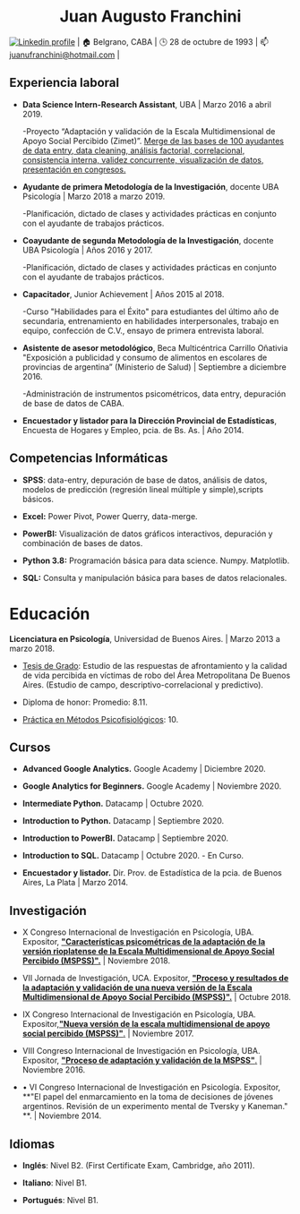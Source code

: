 <h1 align="center">Juan Augusto Franchini </h1>
<p align="center">
    
[![Linkedin profile](https://cdn3.iconfinder.com/data/icons/socialnetworking/32/linkedin.png)](https://www.linkedin.com/in/juan-augusto-franchini) | :house: Belgrano, CABA | :clock3: 28 de octubre de 1993 | :mailbox: juanufranchini@hotmail.com | </p>

## Experiencia laboral

-   **Data Science Intern-Research Assistant**, UBA | Marzo 2016 a abril 2019.
    
    -Proyecto “Adaptación y validación de la Escala Multidimensional de Apoyo Social Percibido (Zimet)”. [Merge de las bases de 100 ayudantes de data entry, data cleaning, análisis factorial, correlacional, consistencia interna, validez concurrente, visualización de datos, presentación en congresos.](https://github.com/PsyJuanFranchini/PsyJuanFranchini/blob/main/Multimedia/SPSS-Sample-Syntax-Zimet-MasterDB-2018-2015) 


-   **Ayudante de primera Metodología de la Investigación**, docente UBA Psicología | Marzo 2018 a marzo 2019.

    -Planificación, dictado de clases y actividades prácticas en conjunto con el ayudante de trabajos prácticos. 


-   **Coayudante de segunda Metodología de la Investigación**, docente UBA Psicología | Años 2016 y 2017.

    -Planificación, dictado de clases y actividades prácticas en conjunto con el ayudante de trabajos prácticos. 


-   **Capacitador**, Junior Achievement | Años 2015 al 2018.
    
    -Curso "Habilidades para el Éxito" para estudiantes del último año de secundaria, entrenamiento en habilidades interpersonales, trabajo en equipo, confección de C.V., ensayo de primera entrevista laboral. 


-   **Asistente de asesor metodológico**, Beca Multicéntrica Carrillo Oñativia "Exposición a publicidad y consumo de alimentos en escolares de provincias de argentina” (Ministerio de Salud) | Septiembre a diciembre 2016.

    -Administración de instrumentos psicométricos, data entry, depuración de base de datos de CABA. 


-   **Encuestador y listador para la Dirección Provincial de Estadísticas**, Encuesta de Hogares y Empleo, pcia. de Bs. As. | Año 2014.


## Competencias Informáticas

-   **SPSS**: data-entry, depuración de base de datos, análisis de datos, modelos de predicción (regresión lineal múltiple y simple),scripts básicos.

-   **Excel:** Power Pivot, Power Querry, data-merge.

-   **PowerBI:** Visualización de datos gráficos interactivos, depuración y combinación de bases de datos.

-   **Python 3.8:** Programación básica para data science. Numpy. Matplotlib.

-   **SQL:** Consulta y manipulación básica para bases de datos relacionales.

# Educación

**Licenciatura en Psicología**, Universidad de Buenos Aires. | Marzo 2013 a marzo 2018.

-   [Tesis de Grado](https://github.com/PsyJuanFranchini/PsyJuanFranchini/blob/main/Multimedia/Tesis%20Franchini%202018-03-07.pdf): Estudio de las respuestas de afrontamiento y la calidad de vida percibida en víctimas de robo del Área Metropolitana De Buenos Aires. (Estudio de campo, descriptivo-correlacional y predictivo).

-   Diploma de honor: Promedio: 8.11.

-   [Práctica en Métodos Psicofisiológicos](https://github.com/PsyJuanFranchini/PsyJuanFranchini/blob/main/Multimedia/Poster-Proyecto-de-Investigacion-Metodos-Psicofiologicos.pdf): 10.

## Cursos

-   **Advanced Google Analytics.** Google Academy | Diciembre 2020.

-   **Google Analytics for Beginners.** Google Academy | Noviembre 2020.

-   **Intermediate Python.** Datacamp | Octubre 2020.

-   **Introduction to Python.** Datacamp | Septiembre 2020.

-   **Introduction to PowerBI.** Datacamp | Septiembre 2020.

-   **Introduction to SQL.** Datacamp | Octubre 2020. - En Curso.

-   **Encuestador y listador.** Dir. Prov. de Estadística de la pcia. de Buenos Aires, La Plata | Marzo 2014.

## Investigación

-   X Congreso Internacional de
    Investigación en Psicología, UBA. Expositor, [**"Características psicométricas de la
    adaptación de la versión rioplatense de la Escala Multidimensional
    de Apoyo Social Percibido (MSPSS)".**](https://github.com/PsyJuanFranchini/PsyJuanFranchini/blob/main/Multimedia/P%C3%B3ster%20UBA%202018.pdf) | Noviembre 2018.

-   VII Jornada de Investigación, UCA. Expositor, [**"Proceso y resultados de la adaptación y validación de una nueva versión de la Escala Multidimensional de Apoyo Social Percibido (MSPSS)".**](https://github.com/PsyJuanFranchini/PsyJuanFranchini/blob/main/Multimedia/Presentaci%C3%B3n%20PPT%20%20UCA%202018.ppt) | Octubre 2018.

-   IX Congreso Internacional de Investigación en Psicología, UBA. Expositor,[**"Nueva versión de la escala multidimensional de apoyo social percibido (MSPSS)"**.](https://github.com/PsyJuanFranchini/PsyJuanFranchini/blob/main/Multimedia/P%C3%B3ster%20UBA%202017.pdf) | Noviembre 2017.

-   VIII Congreso Internacional de Investigación en Psicología, UBA. Expositor, [**"Proceso de adaptación y validación de la MSPSS"**.](https://github.com/PsyJuanFranchini/PsyJuanFranchini/blob/main/Multimedia/P%C3%B3ster%20UBA%202016.pdf) | Noviembre 2016.

-  •	VI Congreso Internacional de Investigación en Psicología. Expositor, **"El papel del enmarcamiento en la toma de decisiones de jóvenes argentinos. Revisión de un experimento mental de Tversky y Kaneman." **. | Noviembre 2014.

## Idiomas

-   **Inglés**: Nivel B2. (First Certificate Exam, Cambridge, año 2011).

-   **Italiano**: Nivel B1.

-   **Portugués**: Nivel B1.

